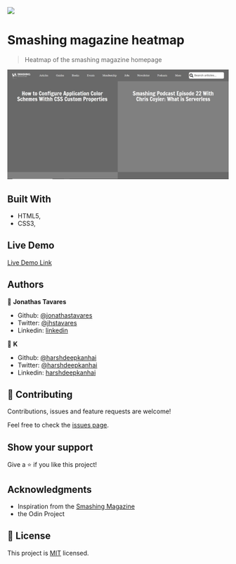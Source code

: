 ![](https://img.shields.io/badge/Microverse-blueviolet)

# Smashing magazine heatmap

> Heatmap of the smashing magazine homepage

![screenshot](./screenshot.jpg)



## Built With

- HTML5,
- CSS3,

## Live Demo

[Live Demo Link](https://raw.githack.com/jonathastavares/Smashing-Magazine-Page-Clone/Homepage/index.html)



## Authors

👤 **Jonathas Tavares**

- Github: [@jonathastavares](https://github.com/jonathastavares)
- Twitter: [@jhstavares](https://twitter.com/jhstavares)
- Linkedin: [linkedin](https://www.linkedin.com/in/jonathas-tavares-24b8bba3/)

👤 **K**

- Github: [@harshdeepkanhai](https://github.com/harshdeepkanhai)
- Twitter: [@harshdeepkanhai](https://twitter.com/harshdeepkanhai)
- Linkedin: [harshdeepkanhai](https://www.linkedin.com/in/harshdeepkanhai)

## 🤝 Contributing

Contributions, issues and feature requests are welcome!

Feel free to check the [issues page](issues/).

## Show your support

Give a ⭐️ if you like this project!

## Acknowledgments

- Inspiration from the [Smashing Magazine](https://www.smashingmagazine.com/)
- the Odin Project

## 📝 License

This project is [MIT](lic.url) licensed.